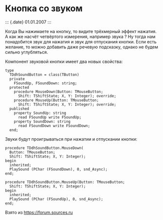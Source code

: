 Кнопка со звуком
================

::: {.date}
01.01.2007
:::

Когда Вы нажимаете на кнопку, то видите трёхмерный эффект нажатия. А как
же насчёт четвёртого измерения, например звука ? Ну тогда нам
понадобится звук для нажатия и звук для отпускания кнопки. Если есть
желание, то можно добавить даже речевую подсказку, однако не будем
сильно углубляться.

Компонент звуковой кнопки имеет два новых свойства:

    type
      TDdhSoundButton = class(TButton)
      private
        FSoundUp, FSoundDown: string;
      protected
        procedure MouseDown(Button: TMouseButton;
          Shift: TShiftState; X, Y: Integer); override;
        procedure MouseUp(Button: TMouseButton;
          Shift: TShiftState; X, Y: Integer); override;
      published
        property SoundUp: string
          read FSoundUp write FSoundUp;
        property SoundDown: string
          read FSoundDown write FSoundDown;
      end;

Звуки будут проигрываться при нажатии и отпускании кнопки:

    procedure TDdhSoundButton.MouseDown(
      Button: TMouseButton;
      Shift: TShiftState; X, Y: Integer);
    begin
      inherited;
      PlaySound (PChar (FSoundDown), 0, snd_Async);
    end;
     
    procedure TDdhSoundButton.MouseUp(Button: TMouseButton;
      Shift: TShiftState; X, Y: Integer);
    begin
      inherited;
      PlaySound (PChar (FSoundUp), 0, snd_Async);
    end;

Взято из <https://forum.sources.ru>
